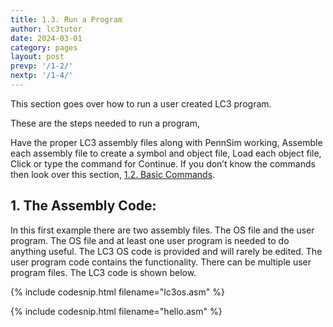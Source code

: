 ```yaml
---
title: 1.3. Run a Program
author: lc3tutor
date: 2024-03-01
category: pages
layout: post
prevp: '/1-2/'
nextp: '/1-4/'
---
```


This section goes over how to run a user created LC3 program.

These are the steps needed to run a program,

Have the proper LC3 assembly files along with PennSim working,
Assemble each assembly file to create a symbol and object file,
Load each object file,
Click or type the command for Continue.
If you don’t know the commands then look over this section, [1.2. Basic Commands](/1-2/).

## 1. The Assembly Code:

In this first example there are two assembly files. The OS file and the user program. The OS file and at least one user program is needed to do anything useful. The LC3 OS code is provided and will rarely be edited. The user program code contains the functionality. There can be multiple user program files. The LC3 code is shown below.

{% include codesnip.html filename="lc3os.asm" %}

{% include codesnip.html filename="hello.asm" %}

